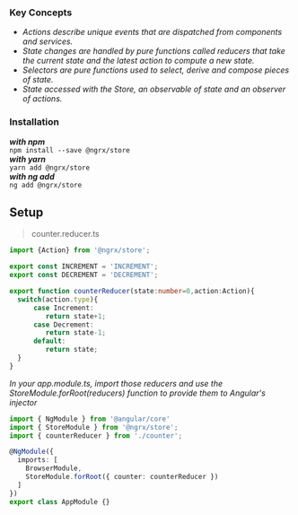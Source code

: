 ### Key Concepts
* _Actions describe unique events that are dispatched from components and services._
* _State changes are handled by pure functions called reducers that take the current state and the latest action to compute a new state._
* _Selectors are pure functions used to select, derive and compose pieces of state._
* _State accessed with the Store, an observable of state and an observer of actions._

### Installation 
_**with npm**_<br>
```npm install --save @ngrx/store ``` <br>
_**with yarn**_<br>
```yarn add @ngrx/store ``` <br>
_**with ng add**_<br>
```ng add @ngrx/store```

## Setup
> counter.reducer.ts
``` typescript
import {Action} from '@ngrx/store';

export const INCREMENT = 'INCREMENT';
export const DECREMENT = 'DECREMENT';

export function counterReducer(state:number=0,action:Action){
  switch(action.type){
      case Increment:
         return state+1;
      case Decrement:
         return state-1;
      default:
         return state;
  }
}
```
_In your app.module.ts, import those reducers and use the StoreModule.forRoot(reducers) function to provide them to Angular's injector_
``` typescript
import { NgModule } from '@angular/core'
import { StoreModule } from '@ngrx/store';
import { counterReducer } from './counter';

@NgModule({
  imports: [
    BrowserModule,
    StoreModule.forRoot({ counter: counterReducer })
  ]
})
export class AppModule {}
```

